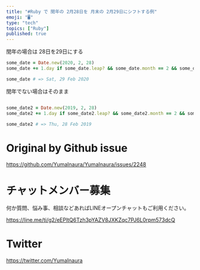 ```yaml
---
title: "#Ruby で 閏年の 2月28日を 月末の 2月29日にシフトする例"
emoji: "🖥"
type: "tech"
topics: ["Ruby"]
published: true
---
```


閏年の場合は 28日を29日にする

```rb
some_date = Date.new(2020, 2, 28)
some_date += 1.day if some_date.leap? && some_date.month == 2 && some_date.day == 28

some_date # => Sat, 29 Feb 2020

```

閏年でない場合はそのまま

```rb

some_date2 = Date.new(2019, 2, 28)
some_date2 += 1.day if some_date2.leap? && some_date2.month == 2 && some_date2.day == 28

some_date2 # => Thu, 28 Feb 2019
```


# Original by Github issue

https://github.com/YumaInaura/YumaInaura/issues/2248








<!-- Update From Qiita API -->

# チャットメンバー募集


何か質問、悩み事、相談などあればLINEオープンチャットもご利用ください。

https://line.me/ti/g2/eEPltQ6Tzh3pYAZV8JXKZqc7PJ6L0rpm573dcQ





# Twitter


https://twitter.com/YumaInaura


<!-- Update From Qiita API -->


